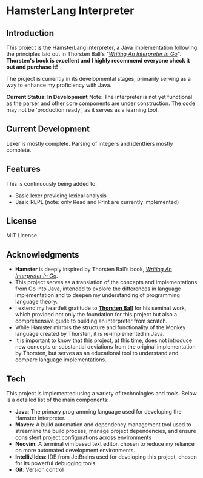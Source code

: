 # HamsterLang Interpreter

## Introduction

This project is the HamsterLang interpreter, a Java implementation following the principles laid out in Thorsten Ball's *"[Writing An Interpreter In Go]"*.
**Thorsten's book is excellent and I highly recommend everyone check it out and purchase it!**

The project is currently in its developmental stages, primarily serving as a way to enhance my proficiency with Java.


**Current Status: In Development**
Note: The interpreter is not yet functional as the parser and other core components are under construction. The code may not be 'production ready', as it serves as a learning tool. 

## Current Development
Lexer is mostly complete. Parsing of integers and identfiers mostly complete.

## Features
This is continuously being added to:
- Basic lexer providing lexical analysis
- Basic REPL (note: only Read and Print are currently implemented)

## License

MIT License

## Acknowledgments

- **Hamster** is deeply inspired by Thorsten Ball’s book, *[Writing An Interpreter In Go]*.
- This project serves as a translation of the concepts and implementations from Go into Java, intended to explore the differences in language implementation and to deepen my understanding of programming language theory.
- I extend my heartfelt gratitude to **[Thorsten Ball]** for his seminal work, which provided not only the foundation for this project but also a comprehensive guide to building an interpreter from scratch.
- While Hamster mirrors the structure and functionality of the Monkey language created by Thorsten, it is re-implemented in Java.
- It is important to know that this project, at this time, does not introduce new concepts or substantial deviations from the original implementation by Thorsten, but serves as an educational tool to understand and compare language implementations.

## Tech

This project is implemented using a variety of technologies and tools. Below is a detailed list of the main components:

- **Java**: The primary programming language used for developing the Hamster interpreter.
- **Maven**: A build automation and dependency management tool used to streamline the build process, manage project dependencies, and ensure consistent project configurations across environments
- **Neovim**: A terminal vim based text editor, chosen to reduce my reliance on more automated development environments.
- **IntelliJ Idea**: IDE from JetBrains used for developing this project, chosen for its powerful debugging tools.
- **Git**: Version control

[//]: #
[Writing An Interpreter In Go]: <https://interpreterbook.com/>
[Thorsten Ball]: <https://thorstenball.com/>
